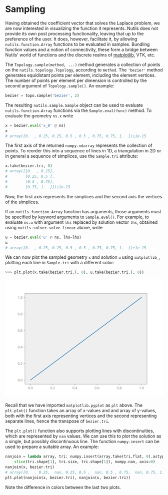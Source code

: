# Sampling

Having obtained the coefficient vector that solves the Laplace problem, we are
now interested in visualizing the function it represents. Nutils does not
provide its own post processing functionality, leaving that up to the
preference of the user. It does, however, facilitate it, by allowing
`nutils.function.Array` functions to be evaluated in samples. Bundling function
values and a notion of connectivity, these form a bridge between Nutils' world
of functions and the discrete realms of [matplotlib](https://matplotlib.org/),
VTK, etc.

The `Topology.sample(method, ...)` method generates a collection of points on
the `nutils.topology.Topology`, according to `method`. The `'bezier'` method
generates equidistant points per element, including the element vertices.  The
number of points per element per dimension is controlled by the second argument
of `Topology.sample()`.  An example:

```python
bezier = topo.sample('bezier', 2)
```

The resulting `nutils.sample.Sample` object can be used to evaluate
`nutils.function.Array` functions via the `Sample.eval(func)` method. To
evaluate the geometry `ns.x` write

```python
x = bezier.eval('x_0' @ ns)
x
# array([0.  , 0.25, 0.25, 0.5 , 0.5 , 0.75, 0.75, 1.  ])±1e-15
```

The first axis of the returned `numpy.ndarray` represents the collection of
points.  To reorder this into a sequence of lines in 1D, a triangulation in 2D
or in general a sequence of simplices, use the `Sample.tri` attribute:

```python
x.take(bezier.tri, 0)
# array([[0.  , 0.25],
#        [0.25, 0.5 ],
#        [0.5 , 0.75],
#        [0.75, 1.  ]])±1e-15
```

Now, the first axis represents the simplices and the second axis the vertices
of the simplices.

If an `nutils.function.Array` function has arguments, those arguments must be
specified by keyword arguments to `Sample.eval()`. For example, to evaluate
`ns.u` with argument `lhs` replaced by solution vector `lhs`, obtained using
`nutils.solver.solve_linear` above, write

```python
u = bezier.eval('u' @ ns, lhs=lhs)
u
# array([0.  , 0.25, 0.25, 0.5 , 0.5 , 0.75, 0.75, 1.  ])±1e-15
```

We can now plot the sampled geometry `x` and solution `u` using `matplotlib`_,
plotting each line in `Sample.tri` with a different color:

```python
>>> plt.plot(x.take(bezier.tri.T, 0), u.take(bezier.tri.T, 0))
```
![output](tutorial-sampling-fig1.svg)

Recall that we have imported `matplotlib.pyplot` as `plt` above.  The
`plt.plot()` function takes an array of x-values and and array of y-values,
both with the first axis representing vertices and the second representing
separate lines, hence the transpose of `bezier.tri`.

The `plt.plot()` function also supports plotting lines with discontinuities,
which are represented by `nan` values.  We can use this to plot the solution as
a single, but possibly discontinuous line. The function `numpy.insert` can be
used to prepare a suitable array.  An example:

```python
nanjoin = lambda array, tri: numpy.insert(array.take(tri.flat, 0).astype(float),
    slice(tri.shape[1], tri.size, tri.shape[1]), numpy.nan, axis=0)
nanjoin(x, bezier.tri)
# array([0.  , 0.25,  nan, 0.25, 0.5 ,  nan, 0.5 , 0.75,  nan, 0.75, 1.  ])±1e-15
plt.plot(nanjoin(x, bezier.tri), nanjoin(u, bezier.tri))
```

Note the difference in colors between the last two plots.
